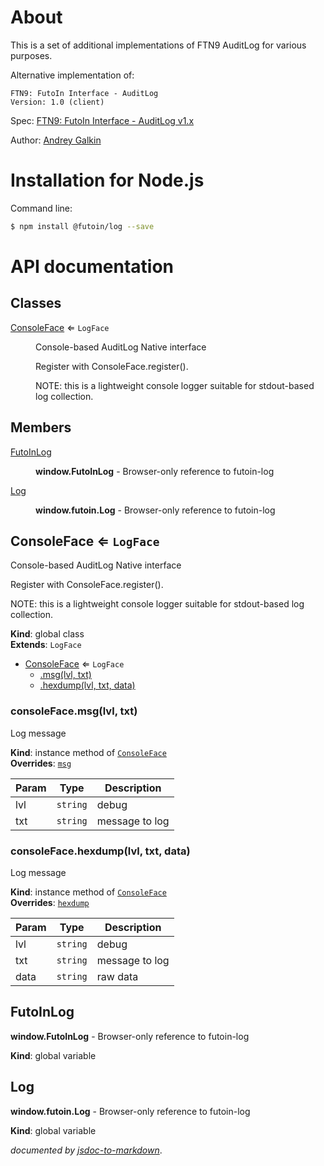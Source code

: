 
# About

This is a set of additional implementations of FTN9 AuditLog for various purposes.

Alternative implementation of:

    FTN9: FutoIn Interface - AuditLog
    Version: 1.0 (client)

Spec: [FTN9: FutoIn Interface - AuditLog v1.x](http://specs.futoin.org/final/preview/ftn9_if_auditlog.html)

Author: [Andrey Galkin](mailto:andrey@futoin.org)

# Installation for Node.js

Command line:
```sh
$ npm install @futoin/log --save
```

    
# API documentation

## Classes

<dl>
<dt><a href="#ConsoleFace">ConsoleFace</a> ⇐ <code>LogFace</code></dt>
<dd><p>Console-based AuditLog Native interface</p>
<p>Register with ConsoleFace.register().</p>
<p>NOTE: this is a lightweight console logger suitable
for stdout-based log collection.</p>
</dd>
</dl>

## Members

<dl>
<dt><a href="#FutoInLog">FutoInLog</a></dt>
<dd><p><strong>window.FutoInLog</strong> - Browser-only reference to futoin-log</p>
</dd>
<dt><a href="#Log">Log</a></dt>
<dd><p><strong>window.futoin.Log</strong> - Browser-only reference to futoin-log</p>
</dd>
</dl>

<a name="ConsoleFace"></a>

## ConsoleFace ⇐ <code>LogFace</code>
Console-based AuditLog Native interface

Register with ConsoleFace.register().

NOTE: this is a lightweight console logger suitable
for stdout-based log collection.

**Kind**: global class  
**Extends**: <code>LogFace</code>  

* [ConsoleFace](#ConsoleFace) ⇐ <code>LogFace</code>
    * [.msg(lvl, txt)](#LogFace+msg)
    * [.hexdump(lvl, txt, data)](#LogFace+hexdump)

<a name="LogFace+msg"></a>

### consoleFace.msg(lvl, txt)
Log message

**Kind**: instance method of [<code>ConsoleFace</code>](#ConsoleFace)  
**Overrides**: [<code>msg</code>](#LogFace+msg)  

| Param | Type | Description |
| --- | --- | --- |
| lvl | <code>string</code> | debug|info|warn|error|security |
| txt | <code>string</code> | message to log |

<a name="LogFace+hexdump"></a>

### consoleFace.hexdump(lvl, txt, data)
Log message

**Kind**: instance method of [<code>ConsoleFace</code>](#ConsoleFace)  
**Overrides**: [<code>hexdump</code>](#LogFace+hexdump)  

| Param | Type | Description |
| --- | --- | --- |
| lvl | <code>string</code> | debug|info|warn|error|security |
| txt | <code>string</code> | message to log |
| data | <code>string</code> | raw data |

<a name="FutoInLog"></a>

## FutoInLog
**window.FutoInLog** - Browser-only reference to futoin-log

**Kind**: global variable  
<a name="Log"></a>

## Log
**window.futoin.Log** - Browser-only reference to futoin-log

**Kind**: global variable  


*documented by [jsdoc-to-markdown](https://github.com/75lb/jsdoc-to-markdown)*.


